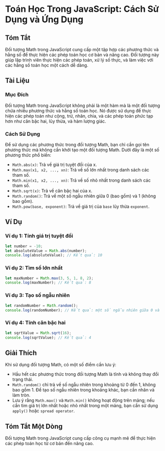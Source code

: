<!--
Meta Description: # Toán Học Trong JavaScript: Cách Sử Dụng và Ứng Dụng ## Tóm Tắt Đối tượng Math trong JavaScript cung cấp một tập hợp các phương thức và hằng số để th...
Meta Keywords: math, trong, đối, một, các
-->

# Toán Học Trong JavaScript: Cách Sử Dụng và Ứng Dụng

## Tóm Tắt
Đối tượng Math trong JavaScript cung cấp một tập hợp các phương thức và hằng số để thực hiện các phép toán học cơ bản và nâng cao. Đối tượng này giúp lập trình viên thực hiện các phép toán, xử lý số thực, và làm việc với các hằng số toán học một cách dễ dàng.

## Tài Liệu
### Mục Đích
Đối tượng Math trong JavaScript không phải là một hàm mà là một đối tượng chứa nhiều phương thức và hằng số toán học. Nó được sử dụng để thực hiện các phép toán như cộng, trừ, nhân, chia, và các phép toán phức tạp hơn như căn bậc hai, lũy thừa, và hàm lượng giác.

### Cách Sử Dụng
Để sử dụng các phương thức trong đối tượng Math, bạn chỉ cần gọi tên phương thức mà không cần khởi tạo một đối tượng Math. Dưới đây là một số phương thức phổ biến:

- `Math.abs(x)`: Trả về giá trị tuyệt đối của x.
- `Math.max(x1, x2, ..., xn)`: Trả về số lớn nhất trong danh sách các tham số.
- `Math.min(x1, x2, ..., xn)`: Trả về số nhỏ nhất trong danh sách các tham số.
- `Math.sqrt(x)`: Trả về căn bậc hai của x.
- `Math.random()`: Trả về một số ngẫu nhiên giữa 0 (bao gồm) và 1 (không bao gồm).
- `Math.pow(base, exponent)`: Trả về giá trị của `base` lũy thừa `exponent`.

## Ví Dụ
### Ví dụ 1: Tính giá trị tuyệt đối
```javascript
let number = -10;
let absoluteValue = Math.abs(number);
console.log(absoluteValue); // Kết quả: 10
```

### Ví dụ 2: Tìm số lớn nhất
```javascript
let maxNumber = Math.max(3, 5, 1, 8, 2);
console.log(maxNumber); // Kết quả: 8
```

### Ví dụ 3: Tạo số ngẫu nhiên
```javascript
let randomNumber = Math.random();
console.log(randomNumber); // Kết quả: một số ngẫu nhiên giữa 0 và 1
```

### Ví dụ 4: Tính căn bậc hai
```javascript
let sqrtValue = Math.sqrt(16);
console.log(sqrtValue); // Kết quả: 4
```

## Giải Thích
Khi sử dụng đối tượng Math, có một số điểm cần lưu ý:
- Hầu hết các phương thức trong đối tượng Math là tĩnh và không thay đổi trạng thái.
- `Math.random()` chỉ trả về số ngẫu nhiên trong khoảng từ 0 đến 1, không bao gồm 1. Để tạo số ngẫu nhiên trong khoảng khác, bạn cần nhân và làm tròn.
- Lưu ý rằng `Math.max()` và `Math.min()` không hoạt động trên mảng; nếu cần tìm giá trị lớn nhất hoặc nhỏ nhất trong một mảng, bạn cần sử dụng `apply()` hoặc `spread operator`.

## Tóm Tắt Một Dòng
Đối tượng Math trong JavaScript cung cấp công cụ mạnh mẽ để thực hiện các phép toán học từ cơ bản đến nâng cao.